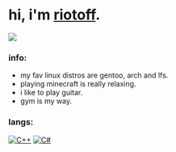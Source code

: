 # hi, i'm [riotoff](https://t.me/riotoff).

[![](https://komarev.com/ghpvc/?username=RIOTOFF&logo=github&style=for-the-badge&color=000000)](https://github.com/RiotOff)
<br />

### info:
- my fav linux distros are gentoo, arch and lfs.
- playing minecraft is really relaxing.
- i like to play guitar.
- gym is my way.
### langs:
[![C++](https://img.shields.io/badge/-C++-090909?style=for-the-badge&logo=C++)](https://wikipedia.org/wiki/C++)
[![C#](https://img.shields.io/badge/-CSharp-090909?style=for-the-badge&logo=CSharp)](https://en.wikipedia.org/wiki/C_Sharp_(programming_language))
